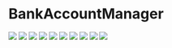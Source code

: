# BankAccountManager
![](https://lh3.googleusercontent.com/C0NbLUjujI95qEU5WikIFJtMr6_9f-TRClVSizw7vduwW5vmnAgUkCxvXEpVhTbTOwfGoXA5U9qdoFhPuTyzOEhXlMQkjOqDrEZuEEs3jP1Yaxq9BBW-u33AqVLFGSDb00SqujwHL1xROVMC-6szwdbdWKMhkqBCDrWSmd6zOF6Jq17wVafbwtEULQjNNLOm7TT1QEZbfWcuJg59TnDgRall6XlxvaqaaustTz4KwNI88cgbV9aydSpcf15glZwmc7U6XPVHr59QHTGYHCJyHKF4VqSVYjjQRE4yCpeNGcqL76Xo52AmEHdVTc4P_dITkqIVsA8JP2kgZDyBi2X1zNMzuaBEZsRyMZNncK_gFbXYvbZqmj83sAb_kclbmCNArWx7KtCb4pREauWAD-A8b2qfjuOmcq8aLNFJD6ryZ3QS7p-Utmq2ahJb4HHXXHqwJ7Xe0ufgjJCkWtfsURuatRyeFfZA9KAihODzxcPxzOoYmSS0Y-zbAm67vZSk-nblsEMhxR_AqZ0SvuaW7tK2yVng9LEk0ZwVwVSx3SesjS0jZI9_FQngsv1RkHdUm3TviWOp04nMSbjzgDHZmxHfTZ4jhlVFLkGMCGYIfJDO-3N_DEnmFRMR8vl6fxNfeLN7VYTmalBpscKdLpPZVYSvinxrHdlkfWM11fETBcxTSd1PmSvFl5zOWxSwzMad=w448-h970-no?authuser=1)
![](https://lh3.googleusercontent.com/4ZYDRFzlnRuBd6HiiNMmSCMVRI13iYt1MZs7Qz1wr5J_NVxqSqn8LxLe3vE6GX8pvLgEUP5mfVR3cxrOlXpLhvCFFvuO36x7BBsyzcEAyrpyLMqBgQWtfFugachk1P7H5_-bScUwpnsrAiVuIvHVhum_u2tdp0a3rl9GbBRyZmARZnjJGuSD4hxCWaZQhZlM1KqMyjldQ8Kh6wJafMMoI3cxg8UMSizPVdnM3vXUjyiUBPhpRE913y7DEFWWf1yLqVxmKU1zMYbxtGoWQDrU-AlR0akBcxzqDFb8ksxDCEtX1CtWymouENUS-lyAfxjg8LWAU5B6vrkwW0wzQknnY0TPtbAtBEv5cI6CqiB6TnP7hpWTkFiR2hPInhgDbBWuh2aW8o1Dgvxq_HQNS_Kt3yHmglvwMTWjop357NGpCAVPId0TGaBvO6xSJdxtn642oOUe96AdeyCNW98fJCTfJW5-5Kc2H-ILMkHYUWwZDLV5cmFe6QyrIX6V2KPe_sZ7ndqkamg86SknX478H70IRgeQfcQlK3Mka7J2_kubgmuesv8VzrrrPx5XGQMBzSPuyTRe-E-1N-pZEMnUEtdyER_qNIHePMfIXXU8ucCOczHCZWkwrJYByQ3qnyq0lgghwexlYuwnkkN6Hthhx2o4vZNZeapZ1bSHHk9MslkSdF19zLQ6_egOXz-qn55n=w448-h970-no?authuser=1)
![](https://lh3.googleusercontent.com/9tkA7WHsW9SC8bMSdu48iyBqsFs2_8dfY609PD6dc56uewR5z8aGDuyqrxyXYAIZEcpMMRIfroCzwUTsSAIHKYUEd_djtZecwxDfzaTjpx-TYxDgMznPzMEME1ttyZl3n9aCEhKbTWkj6PKEdHq_1-fcgM8xT81UpJKnQz2FPKBN34wSSxX83ww5v-2VygnNNxHlQcgRkJp2QtVfuIJLsrEm5QobJ3WYaBXa97OdGVf-CmS4RvLaXsaHZb8HqrqtaBx-5SAlSvFZyJZjFTZAVir_20kJrpnvHySZpeYN9KOCR-nNr2kxyL2Lh52AGsN0fm6R29qs7lgWzd2fVl11eVUIWaUZL_zoQ5Wt4JdiQh_v2P6R3e9bTEnuwDdRYGEbGyH-1S9lcVcDZXuSImejzgrEyCuEYG-rAGgX1ACALLkp8ZehjpnUT_sxnaR6q4oiXzEx3nyxUdV9qj5DRxlBibt5Qu5OHP4311dqMv3MrWlWj3yi4OzJ80YAMNLFbUBlIz38k0f4iwuJhsFadUojCE39OwVs8tvUP1V9nAWFWFINrvtCEhuYDfrX8RrHGSE3R5baicQFoJNk2XZTyiwLAXZ5BmORg9Lo7EuYmNsbC2-pYC1BEY-QW4icSOu6DDInA6vavoNWzQInsd3JvyXgCmvO8_nNvIOxoZN4DtylfEanTgBaGnHTqX4LcpJh=w448-h970-no?authuser=1)
![](https://lh3.googleusercontent.com/-xH_e-GUiUcyRzNSuSYxvCU5oqOga4HgiRvBvdQCmc5RWU_Cr2AbUDBUVdThVtsTjEPG4cOodZ9X1GpfbZvGNAH3Xqethg3BOol6WjwtlTUF_tQxL3FbURx3Y9PX__gnI_ZLTQCfqiQzjfCXnI5R5hJxc3spY1t-i2lLvCHTe3kifTWM3drF5rkf9zWXrlJyGcaIVY94tGde53FXk_WTQ12NGqf-N8R-VW8smaHZy8NynhbvI7Mp_b-fhRWj_pTfvmUNX_HqpagC1RQSHxV49iADEY19_s_aasYLOBiBwbcWt5R1cEf5prNWf3A1jWQ4C8NOQSUkLX-Uozr9sPkLgz1WVGpnSgcRV1NCymoBLLToqE13gs-efs-Zoh5HRKWQbjQ-5ZIIcNf1jbJAoUBxBrgHyolGRKkIJc6PZo43YF3aOx3GjzNzU1JWOtMU2COgiQ8iZkk8XFbs3nb3zAJVBV4904vHvS-cUbhY91_Sko-lp-6eHP0XnUQDu2ya-XhlYWikChFA4tT-6pITnDbAW92TVxwQ5AbW1XDiR7SCd9i3mPXv2J_zfOJs9kcKuSmMh_-ILbFRAROJxeAmz78TVm4bK-C7nRGIhAwX31zvpc5NgbJJ3EB1f_EZ4gDJDInWPmJmUi9WnTAbwyi96EJMzYViCyEPqwBaAWL3aw9laLnrdsCCQkDoKlDG42Fj=w448-h970-no?authuser=1)
![](https://lh3.googleusercontent.com/6AJPUMC81APcLU3SWlbPVeg65aQ_MwhqBo70ZPreVMMUzS0phTcnPhUWDia71iYBEUddAtxSRaW4uzAymsMv6xv6S-MVHO94lxtHu3p1shQpRuwTWO7986bLOPsBjhxuPZPpjLhKWC5ibd5Y8BvnGzan93PVml9e0Nwoy2FA6CKM_essna4iRKHW07-3Gjvr1tAPqyUZCvxkzLMHWJ9Kyh4_A2NDQkl0oKpHnZaV8kA5IvB98H3kyfPkqg7hN0XqDofbfXIoqDh7wfKHYY6mlgtENtsFgNDim979UGnI8PqJQfSgiZwoSBs5G6Bq7v58AvISwxGQTugirO96PYY2dl2ksBaUWhTr0dr5jXr5FIiTeaIVz5XxcQPu89NLI6g2sQDZ8y7FGc__9rPAWnEJRwghIVTr31KVF6EqFdMXZPJsiowYqXc4PbGsjS_SALnOp0hzqf1BTervO_czcNNFMcieuJzhsXtpn8cXdLkgULP4iPP2lb3F3bdu1l3grgJMt_9BR4544neaWkk_0Ad37Fj7qPLiM0cv8_1H9YHJPkYyCglMHBvk5iu8vs2JBPfXZR-JpmhTGg9FOyhsYuVXgvUcz7iTIlFmOQErYjhCyinX5nLQL9GTFGRfkSWmu9uTvjp5JszBp5-GUg3vmXNrV1e2jQrTeNoKnD2I4aJWmMoMHtI50jSIIrVQ7X9I=w448-h970-no?authuser=1)
![](https://lh3.googleusercontent.com/UCdyOcd5_RWFGBOEXw3GumTdDV_8Dm65OuMFdD1JXw5z9aC5ieSLfc_yWKb5_mnLA_MT0IL2cweGxku4Ejz_TxORYBd81MwOc3EbYD4e2XWAYi6Syc3dzWkdo9ej9TRlvG70luJy2wXpXldaj1ILfKUiZL5UaTuL3toNcaLvF7Mfx1NYn8SzD5C5yZ9I04TOw9MxpJA-ackA9zOlmFTpRttswJvc044jYCoY8GhkHEx2UFwmtgDtZvt-ki0we9RQmh074dHgU3fsHlA83RLNFDngj5t72lPo1y7B0EJsaji-SgdQm4bUaTIw3i18hsuZJQ_rpx8s9GtKxidMGU1omuqkPz5-TnE5phESQp1ZdKBDtqRWCG2MTz7YdWOCMvJGDMhmJv49zCGjFpfStELMOzD1WrVFoT4Vw0ih2qj7PcYPQ0-veYno0hgKDpp2HFgMExQuqi1b2eYsRxfOUbuAsElsjSDa8Ih2fnay7clkR6skYGIS8HyFdOCy-so0xN211TH2mDBMW0UW_QJ5Tu857HynY_ilk4IDwd7CEKeYGZq-ONIWRSymEL7I1ldnlqIKu4MJ4CWnmg4LWsTnlyVl85XOBSNPFnaZhIKkxbFTW2KnbonPU13I4dgMijSs1cBuWWLp3IfBJ8HdoK1Ui1y_yCESThwoFO55eEyS81qrBx4G-PPwp6FikxvwPXfD=w448-h970-no?authuser=1)
![](https://lh3.googleusercontent.com/L1pJSPHhk58UZLsLXpSN3Ho8m19_NolzG9f5hatwpL9EZAWj-HZZZI_9Dx5TjgdGcOLf_1wbdeWr6cn_wbQT-94wAExOn5mcqtrT1NSzcPGH5qVElytkWYTDrtF2E_9_3JLw6E07tEo2hmsSIrR0waakka6xwo_taPCV0hLkDk83-IStCLd3BgQz8RZFJL-U8MXu9zs7kSboI5k6np2coChoDMzeh4kiN68bTtN4G6g9IQBQl2AN719-fH4l_534PDy8dxk2304YQ7qQ5bKOJ-9BQG-QyhfHImltpwHYVxWb4ZaHPbqcA8NyEAftrFPNKeJ6NEAHFUuYG7EjqdfiB5KZDzrbEKgq1sRKSIZUrUtEqwV33hxPsHj76guhjvUs-DLa19VqsZwZ-9e8kmwIcEbUn9IZX2anfsfcJrTA0eC-OR0A7HKBSfDRiM9NJCYJFZGWUJqFcdxWGSqxhZxfvnxaaL3OCGkA7z7ygGUhdeYnvdut4xDwtF_jwmqnfl4ilj3wUINwQXkuMCJv_GTN22TQB-7FdkMFIA0MGs3ZPj4PcaphNMa5P6nNZ5ph565ORvvPSkqMMKno36CMJk0HFR-uNinGthhwA5a2FMTTG0JCeTvD1ojuqetIVf2eyZfqTYSn_bBPXlY_3C4SJnQmC_A12lzyl3Bw1iRYcba8BwtU9Htz9cPyAOCMTUqr=w448-h970-no?authuser=1)
![](https://lh3.googleusercontent.com/Z04gCjRrMrcKpkESEvN66lv9MsbgfK2YbrMe07_a1u7o7brX_-E6uR1ddhuAJaIBm0wUwe2UiJAh9Xj-juBCzaIyv7drr_vuBpVNE8b1u4T3RdC09dGnH5Am7wJIJsIOLRaoLSfPbt-1wTPJATByiHFAsBWRInUDrpQaBc6KZQfGm8NezMoaM9faFigrP51g18rZFlw5cH74EwIL-HsCGnenS9hIUPNfwPjCOLlrLXTaOwSQOxiY_k-WrUEU9Gs8MX9Uq7rLz2yQ_foyPCeirdhjBA461IU0Fz-iaTPl6d9VGXaRIt3BAbAYOCtVVrsh9H67PR2WqH81KWbhCqbRhAbrwhfHKPQD2juCSGi86JAVEK4fjNYoiZ5WnQVnDtaVAKO3UViikkABlo3QyYzVk08N6YwrbL8PWVsIOZtyrewlU6OPFqE2MvkCc-dsRv73bUGBsMCqwHiPKMWs1QFX_T16zq1pddgUB2CmYW85psy-VGhtjOSU0DEusUL4vlNmh22PPeVYKfYw2l1VWfOO53ZribrJmWP9rgHDtzuJlvc0JDeXghoCwWjFj5_n6TxG8ur1JpHA-prQnC99Yidguc6Wx0ZCoLtaVBlLW3NmV4_NkL9KwGW0k611FNMTkpYecIgew4jQ4vgngQdB2PKdESJ48N0JSPUuPuQs8_BuYozDL09iG0bF2a5hRDXW=w448-h970-no?authuser=1)
![](https://lh3.googleusercontent.com/kRuudSzT_2dAA1OZSpVrB6XKUsCISFXUpurjIeBjpYnP8f0P31AFpTKLqTCt-NHhsAajwRyPFVDqJp4wdE7t7uHwI3TNmXGX1IF5hYgfyoPq3RfT6BAxHPdgDwYIuEiqzGg3KFUmfyssgKnL9cP6yQ3hsWcISKHgyvwavqh8UxZhiIVcG1bDmWlD_iSDWbwyUD0DsoOaWsvvzRWHk6LwJ2UOEk8oudLyMalHatYmtWqqzkHiZdpTYQzbPU91tBTzKsfWlDVMOM9sUJBzdyGXieA9ZLhNcuP1dTmAIG6E7vAnUysBC8gILPW0krb6dCxF4GWbHKCntd6AW6uyE6WFTD6BZBnu7vU0XY2_m4FA--4PwZdXmM56YhlakuLkPuCMcn7nyumeDCcgJ6N6Jq4TEJz6OrhNPYYLww0AHjnEJ35fj55ujG0UgX6hIXXt8eL0bbsVZJCmZ-4hCAWkfaScb-876Hho1k6FrtQYU-ScfpxxurqPoHSwggHDVLyzWqI8ayVRyWKR3e-dL6v_kGGiDcvG5BH5Zeui9_J6LdD9caI7Qsz4MOd0Uy0aa5MO3WSnA034JCsAYf86xeCYIEnpEIKFv0r9G12NhdWqWu1FKu8HcRdxAtP8XS3sZJQiJ4uWoSYua8plljAvV0LkxOpPfdogYOfXJCr6Z-KxF0y5P85rFkyMQItUsGqRs9si=w448-h970-no?authuser=1)
![](https://lh3.googleusercontent.com/A0ot2luSTe9bOF0MFwxTF6MWkru7Qah_K2y4mHSzVQjwZEtqegPKNK5xt15OSxo5LXWc26ZhNHhqfZmEY1hyegOycpy63nOrzTGecE1CCqZLvi0hNmknemHzBQOzm-RshYOs4QVBc4YpN6WJZe1qFJSmXb69GPOzInaeyPWcVlWT_qF8sfG9F-6jtAAhCcKZST9jmIRIcNR8asIhLZ3xNBE1vEKYQDtiQyj1x9ssdUGCWFH4344z-LeVWxFjSN5V-g0MQpQ_ARsJnpuq1rcLCR8weXOQZm24VMhhmLDXmMc_L-Gvn9j6pcUAyV0SGtgZVni5mVQpt3VjBgU6thvYZiKqCrBShW_qWiyQFHMa2XZuTGi1CtT4bLnbEkpi_AOcYdy567Y0FsxoXRzbipTiUkPMjeFXRp-KlUutYK9WcYNa4rRxgJrWVduaDULhmK-RVfjBkeQouk_ltCbhk2tx_oj_Ke0CXsjrZpH_vtN6841XdlDIyOG7DprnmAy2QO1irLcAy5-VFuzNCnZ8voUYorJOlJTlWKPrFKyU_j3ydEsjVHu38j0myhjp6h4fFUKTnTRLP2ZSUHkljmhaffac_flwtC5Jx_tWtw4vEZ_j5_6ddLf3N9cXZTFZpxL_M5gl1c2HHsniKjhZDw4nmNBbsFpGlfp2bUc07kxDRf5mXZrw8LM5YThhipg6T-Wi=w448-h970-no?authuser=1)
